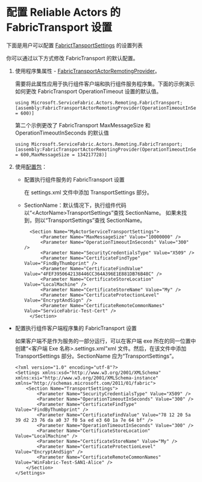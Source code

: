 <properties
    pageTitle="Azure Service Fabric Reliable Actors FabricTransport 配置概述 | Azure"
    description="了解如何配置 Azure Service Fabric 执行组件通信设置。"
    services="Service-Fabric"
    documentationcenter=".net"
    author="suchiagicha"
    manager="timlt"
    editor="" />
<tags
    ms.assetid="dbed72f4-dda5-4287-bd56-da492710cd96"
    ms.service="Service-Fabric"
    ms.devlang="dotnet"
    ms.topic="article"
    ms.tgt_pltfrm="NA"
    ms.workload="NA"
    ms.date="11/22/2016"
    wacn.date="01/20/2017"
    ms.author="suchia" />  


# 配置 Reliable Actors 的 FabricTransport 设置

下面是用户可以配置 [FabrictTansportSettings](https://docs.microsoft.com/en-us/dotnet/api/microsoft.servicefabric.services.communication.fabrictransport.common.fabrictransportsettings) 的设置列表

你可以通过以下方式修改 FabricTransport 的默认配置。

1.  使用程序集属性 - [FabricTransportActorRemotingProvider](https://docs.microsoft.com/en-us/dotnet/api/microsoft.servicefabric.actors.remoting.fabrictransport.fabrictransportactorremotingproviderattribute?redirectedfrom=MSDN#microsoft_servicefabric_actors_remoting_fabrictransport_fabrictransportactorremotingproviderattribute)。

	需要将此属性应用于执行组件客户端和执行组件服务程序集。下面的示例演示如何更改 FabricTransport OperationTimeout 设置的默认值。
 
		using Microsoft.ServiceFabric.Actors.Remoting.FabricTransport;
		[assembly:FabricTransportActorRemotingProvider(OperationTimeoutInSeconds = 600)]

	第二个示例更改了 FabricTransport MaxMessageSize 和 OperationTimeoutInSeconds 的默认值

	    using Microsoft.ServiceFabric.Actors.Remoting.FabricTransport;
	    [assembly:FabricTransportActorRemotingProvider(OperationTimeoutInSeconds = 600,MaxMessageSize = 134217728)]


2. 使用[配置包](/documentation/articles/service-fabric-application-model/)：

	* 配置执行组件服务的 FabricTransport 设置
	
		在 settings.xml 文件中添加 TransportSettings 部分。

    * SectionName：默认情况下，执行组件代码以“&lt;ActorName&gt;TransportSettings”查找 SectionName。 如果未找到，则以“TransportSettings”查找 SectionName。
			
			<Section Name="MyActorServiceTransportSettings">
	       		<Parameter Name="MaxMessageSize" Value="10000000" />
	       		<Parameter Name="OperationTimeoutInSeconds" Value="300" />
	       		<Parameter Name="SecurityCredentialsType" Value="X509" />
	       		<Parameter Name="CertificateFindType" Value="FindByThumbprint" />
	       		<Parameter Name="CertificateFindValue" Value="4FEF3950642138446CC364A396E1E881DB76B48C" />
	       		<Parameter Name="CertificateStoreLocation" Value="LocalMachine" />
	       		<Parameter Name="CertificateStoreName" Value="My" />
	       		<Parameter Name="CertificateProtectionLevel" Value="EncryptAndSign" />
	       		<Parameter Name="CertificateRemoteCommonNames" Value="ServiceFabric-Test-Cert" />
	   		</Section>  



  * 配置执行组件客户端程序集的 FabricTransport 设置
  
  	如果客户端不是作为服务的一部分运行，可以在客户端 exe 所在的同一位置中创建“&lt;客户端 Exe 名称&gt;.settings.xml”xml 文件。然后，在该文件中添加 TransportSettings 部分。SectionName 应为“TransportSettings”。
	  
		<?xml version="1.0" encoding="utf-8"?>
	  	<Settings xmlns:xsd="http://www.w3.org/2001/XMLSchema" xmlns:xsi="http://www.w3.org/2001/XMLSchema-instance" xmlns="http://schemas.microsoft.com/2011/01/fabric">
	    	<Section Name="TransportSettings">
	      		<Parameter Name="SecurityCredentialsType" Value="X509" />
	       		<Parameter Name="OperationTimeoutInSeconds" Value="300" />
	      		<Parameter Name="CertificateFindType" Value="FindByThumbprint" />
	      		<Parameter Name="CertificateFindValue" Value="78 12 20 5a 39 d2 23 76 da a0 37 f0 5a ed e3 60 1a 7e 64 bf" />
	       		<Parameter Name="OperationTimeoutInSeconds" Value="300" />
	      		<Parameter Name="CertificateStoreLocation" Value="LocalMachine" />
	      		<Parameter Name="CertificateStoreName" Value="My" />
	      		<Parameter Name="CertificateProtectionLevel" Value="EncryptAndSign" />
	      		<Parameter Name="CertificateRemoteCommonNames" Value="WinFabric-Test-SAN1-Alice" />
	    	</Section>
	  	</Settings>
 

<!---HONumber=Mooncake_0116_2017-->